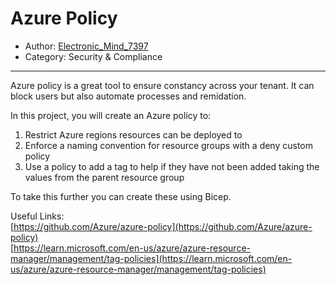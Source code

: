 # Azure Policy

- Author: [Electronic_Mind_7397](https://www.reddit.com/user/Electronic_Mind_7397)
- Category: Security & Compliance

---

Azure policy is a great tool to ensure constancy across your tenant. It can block users but also automate processes and remidation.

In this project, you will create an Azure policy to:  


1. Restrict Azure regions resources can be deployed to
2. Enforce a naming convention for resource groups with a deny custom policy 
3. Use a policy to add a  tag to help if they have not been added taking the values from the parent resource group

To take this further you can create these using Bicep.

Useful Links:  
[https://github.com/Azure/azure-policy](https://github.com/Azure/azure-policy)  
[https://learn.microsoft.com/en-us/azure/azure-resource-manager/management/tag-policies](https://learn.microsoft.com/en-us/azure/azure-resource-manager/management/tag-policies)